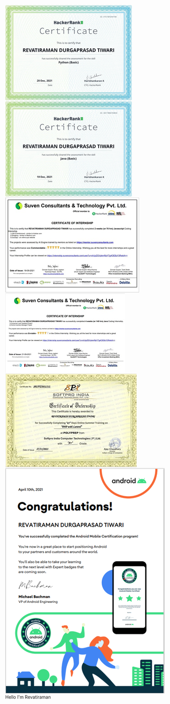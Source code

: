 ![Revatiraman is a Full Stack developer specialising in PHP](https://github.com/rramantiwari/rramantiwari/blob/main/aab.png)
![Revatiraman is a Full Stack developer specialising in PHP](https://github.com/rramantiwari/rramantiwari/blob/main/download%20(6).png)
![Revatiraman is a Full Stack developer specialising in PHP](https://github.com/rramantiwari/rramantiwari/blob/main/Screenshot%202021-09-21%20184453.jpg)
![Revatiraman is a Full Stack developer specialising in PHP](https://github.com/rramantiwari/rramantiwari/blob/main/java%20core.jpg)
![Revatiraman is a Full Stack developer specialising in PHP](https://github.com/rramantiwari/rramantiwari/blob/main/php.jpg)
![Revatiraman is a Full Stack developer specialising in PHP](https://github.com/rramantiwari/rramantiwari/blob/main/Android.png)
 Hello I'm Revatiraman
 
 
 
 
 
